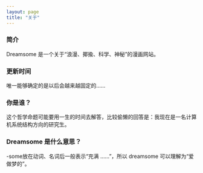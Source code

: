 ```yaml
---
layout: page
title: "关于"
---
```


### 简介

Dreamsome 是一个关于“浪漫、揶揄、科学、神秘”的漫画网站。

### 更新时间

唯一能够确定的是以后会越来越固定的……

### 你是谁？

这个哲学命题可能要用一生的时间去解答，比较偷懒的回答是：我现在是一名计算机系统结构方向的研究生。


### Dreamsome 是什么意思？
-some放在动词、名词后一般表示“充满 ……”，所以 dreamsome 可以理解为“爱做梦的”。









